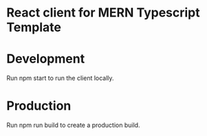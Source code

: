# React client for MERN Typescript Template

# Development

Run npm start to run the client locally.

# Production

Run npm run build to create a production build.
